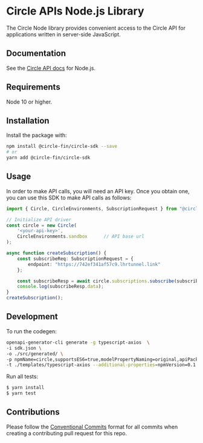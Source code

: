 # Circle APIs Node.js Library

The Circle Node library provides convenient access to the Circle API for
applications written in server-side JavaScript.

## Documentation

See the [Circle API docs](https://developers.circle.com/reference/ping?lang=node) for Node.js.

## Requirements

Node 10 or higher.

## Installation

Install the package with:

```sh
npm install @circle-fin/circle-sdk --save
# or
yarn add @circle-fin/circle-sdk
```

## Usage

In order to make API calls, you will need an API key. Once you obtain one, you can use this SDK to make API calls as follows:

```Typescript
import { Circle, CircleEnvironments, SubscriptionRequest } from "@circle-fin/circle-sdk";

// Initialize API driver
const circle = new Circle(
    '<your-api-key>',
    CircleEnvironments.sandbox      // API base url
);

async function createSubscription() {
    const subscribeReq: SubscriptionRequest = {
        endpoint: "https://742ef341af57c9.lhrtunnel.link"
    };

    const subscribeResp = await circle.subscriptions.subscribe(subscribeReq);
    console.log(subscribeResp.data);
}
createSubscription();
```

## Development

To run the codegen:

```sh
openapi-generator-cli generate -g typescript-axios  \
-i sdk.json \
-o ./src/generated/ \
-p npmName=circle,supportsES6=true,modelPropertyNaming=original,apiPackage=apis,modelPackage=models \
-t ./templates/typescript-axios --additional-properties=npmVersion=0.1.1-beta.0,withSeparateModelsAndApi=true
```

Run all tests:

```bash
$ yarn install
$ yarn test
```

## Contributions

Please follow the [Conventional Commits][convencomms] format for all commits when creating a contributing pull request for this repo. 

[convencomms]: https://www.conventionalcommits.org/en/v1.0.0/